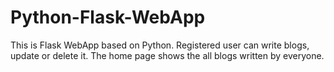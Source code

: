 # Python-Flask-WebApp

This is Flask WebApp based on Python. Registered user can write blogs, update or delete it. 
The home page shows the all blogs written by everyone.
